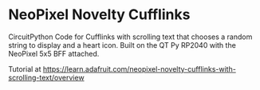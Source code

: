 # NeoPixel Novelty Cufflinks

CircuitPython Code for Cufflinks with scrolling text that chooses a random string to display and a heart icon. Built on the QT Py RP2040 with the NeoPixel 5x5 BFF attached.

Tutorial at https://learn.adafruit.com/neopixel-novelty-cufflinks-with-scrolling-text/overview

